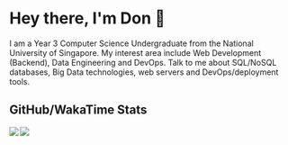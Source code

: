 # Hey there, I'm Don 👋

I am a Year 3 Computer Science Undergraduate from the National University of Singapore. My interest area include Web Development (Backend), Data Engineering and DevOps. Talk to me about SQL/NoSQL databases, Big Data technologies, web servers and DevOps/deployment tools.

## GitHub/WakaTime Stats

<span>
  <a href="https://github.com/anuraghazra/github-readme-stats">
  <img align="left" src="https://github-readme-stats.vercel.app/api?username=don-tay&count_private=true&theme=tokyonight&show_icons=true&count_private=true&hide=stars" />
  <img align="left" src="https://github-readme-stats.vercel.app/api/wakatime?username=don_tay&theme=tokyonight&layout=compact" />
  </a>
</span>
